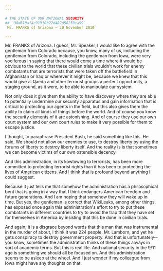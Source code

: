 ```yaml
---
---

# THE STATE OF OUR NATIONAL SECURITY
## `38d610af4e91910b22d482d58250ea99`
`Mr. FRANKS of Arizona — 30 November 2010`

---
```



Mr. FRANKS of Arizona. I guess, Mr. Speaker, I would like to agree 
with the gentleman from Colorado because, you know, many of us, 
including the gentleman from Colorado, including the gentleman from 
Iowa, were very vociferous in saying that there would come a time where 
it would be obvious to the world that these civilian trials wouldn't 
work for enemy combatants that are terrorists that were taken off the 
battlefield in Afghanistan or Iraq or wherever it might be, because we 
knew that this would give al Qaeda and other terrorist groups a perfect 
opportunity, a staging ground, as it were, to be able to manipulate our 
system.

Not only does it give them the ability to have discovery where they 
are able to potentially undermine our security apparatus and gain 
information that is critical to protecting our agents in the field, but 
this also gives them the ability to claim all kinds of things before 
the world. And of course you know the security elements of it are 
astonishing. And of course they use our own court system and our own 
court rules to make it very possible for them to escape justice.

I thought, to paraphrase President Bush, he said something like this. 
He said, We should not allow our enemies to use, to destroy liberty by 
using the forums of liberty to destroy liberty itself. And the reality 
is is that sometimes we can become victims of our own ostensible 
decency.

And this administration, in its kowtowing to terrorists, has been 
more committed to protecting terrorist rights than it has been to 
protecting the lives of American citizens. And I think that is profound 
beyond anything I could suggest.



Because it just tells me that somehow the administration has a 
philosophical bent that is going in a way that I think endangers 
American freedom and future generations. And I am hoping that somehow 
they will wake up in time. But yes, the gentleman is correct that 
WikiLeaks, among other things, has exposed once again this 
administration's effort to try to put these combatants in different 
countries to try to avoid the trap that they have set for themselves in 
America by insisting that this be done in civilian trials.

And again, it is a disgrace beyond words that this man that was 
instrumental in the murder of about, I think it was 224 people, Mr. 
Lamborn, and yet he gets conspiracy to destroy government property. And 
that is unfortunately--you know, sometimes the administration thinks of 
these things always in sort of academic terms. But this is real life. 
And national security in the 9/11 age is something we should all be 
focused on. And this administration seems to be asleep at the wheel. 
And I just wonder if my colleague from Iowa might have any thoughts on 
that.
